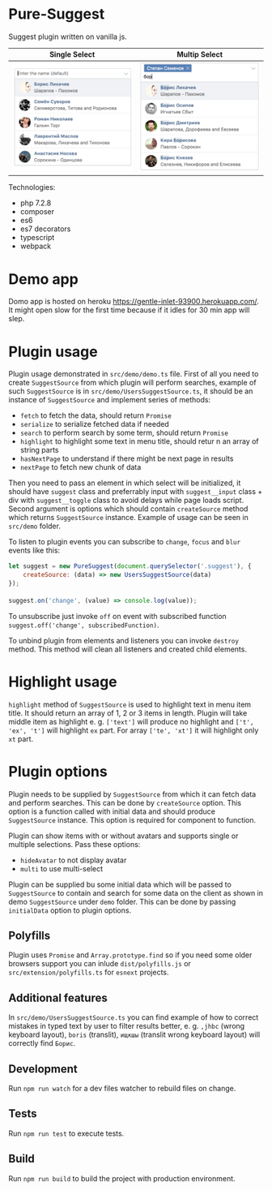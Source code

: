 # Pure-Suggest

Suggest plugin written on vanilla js.

Single Select                                               | Multip Select
----------------------------------------------------------- | ---------------------------------------------------------
![Alt text](/misc/screenshot1.png?raw=true "single select") | ![Alt text](/misc/screenshot2.png?raw=true "multi select")

Technologies:

- php 7.2.8
- composer
- es6
- es7 decorators
- typescript
- webpack

# Demo app

Domo app is hosted on heroku https://gentle-inlet-93900.herokuapp.com/. It might open slow for the first time because if it idles for 30 min app will slep.

# Plugin usage

Plugin usage demonstrated in `src/demo/demo.ts` file. First of all you need to create `SuggestSource` from which plugin will perform searches, example of such `SuggestSource` is in `src/demo/UsersSuggestSource.ts`, it should be an instance of `SuggestSource` and implement series of methods:

- `fetch` to fetch the data, should return `Promise`
- `serialize` to serialize fetched data if needed
- `search` to perform search by some term, should return `Promise`
- `highlight` to highlight some text in menu title, should retur n an array of string parts
- `hasNextPage` to understand if there might be next page in results
- `nextPage` to fetch new chunk of data

Then you need to pass an element in which select will be initialized, it should have `suggest` class and preferrably input with `suggest__input` class + div with `suggest__toggle` class to avoid delays while page loads script. Second argument is options which should contain `createSource` method which returns `SuggestSource` instance. Example of usage can be seen in `src/demo` folder.

To listen to plugin events you can subscribe to `change`, `focus` and `blur` events like this:

```javascript
let suggest = new PureSuggest(document.querySelector('.suggest'), {
    createSource: (data) => new UsersSuggestSource(data)
});

suggest.on('change', (value) => console.log(value));
```

To unsubscribe just invoke `off` on event with subscribed function `suggest.off('change', subscribedFunction)`.

To unbind plugin from elements and listeners you can invoke `destroy` method. This method will clean all listeners and created child elements.

# Highlight usage

`highlight` method of `SuggestSource` is used to highlight text in menu item title. It should return an array of 1, 2 or 3 items in length. Plugin will take middle item as highlight e. g. `['text']` will produce no highlight and `['t', 'ex', 't']` will highlight `ex` part. For array `['te', 'xt']` it will highlight only `xt` part.

# Plugin options

Plugin needs to be supplied by `SuggestSource` from which it can fetch data and perform searches. This can be done by `createSource` option. This option is a function called with initial data and should produce `SuggestSource` instance. This option is required for component to function.

Plugin can show items with or without avatars and supports single or multiple selections. Pass these options:

- `hideAvatar` to not display avatar
- `multi` to use multi-select

Plugin can be supplied bu some initial data which will be passed to `SuggestSource` to contain and search for some data on the client as shown in demo `SuggestSource` under `demo` folder. This can be done by passing `initialData` option to plugin options.

## Polyfills

Plugin uses `Promise` and `Array.prototype.find` so if you need some older browsers support you can inlude `dist/polyfills.js` or `src/extension/polyfills.ts` for `esnext` projects.

## Additional features

In `src/demo/UsersSuggestSource.ts` you can find example of how to correct mistakes in typed text by user to filter results better, e. g. `,jhbc` (wrong keyboard layout), `boris` (translit), `ищкшы` (translit wrong keyboard layout) will correctly find `Борис`.

## Development

Run `npm run watch` for a dev files watcher to rebuild files on change.

## Tests

Run `npm run test` to execute tests.

## Build

Run `npm run build` to build the project with production environment.
